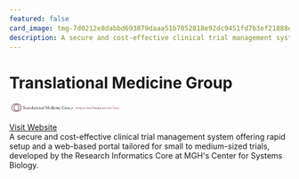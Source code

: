 ```yaml
---
featured: false
card_image: tmg-7d0212e8dabbd693879daaa51b7052818e92dc9451fd7b3ef21888e6ab61e00c.png
description: A secure and cost-effective clinical trial management system offering rapid setup and a web-based portal tailored for small to medium-sized trials, developed by the Research Informatics Core at MGH's Center for Systems Biology.
---
```


# Translational Medicine Group
<img src="tmg-7d0212e8dabbd693879daaa51b7052818e92dc9451fd7b3ef21888e6ab61e00c.png" alt="Logo" style="max-width: 200px; height: auto;">

<a href="https://tmg.mgh.harvard.edu/services/clinical-trial-management-system">Visit Website</a>  
A secure and cost-effective clinical trial management system offering rapid setup and a web-based portal tailored for small to medium-sized trials, developed by the Research Informatics Core at MGH's Center for Systems Biology.
